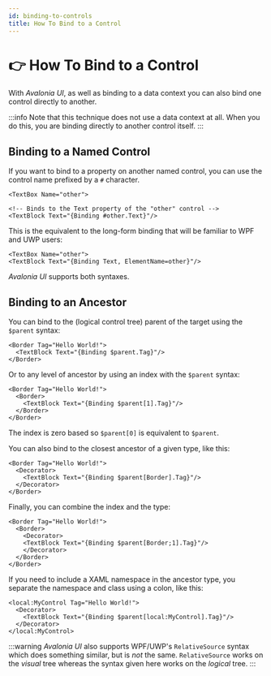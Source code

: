 ```yaml
---
id: binding-to-controls
title: How To Bind to a Control
---
```



# 👉 How To Bind to a Control

With _Avalonia UI_, as well as binding to a data context you can also bind one control directly to another.

:::info
Note that this technique does not use a data context at all. When you do this, you are binding directly to another control itself.&#x20;
:::

## Binding to a Named Control

If you want to bind to a property on another named control, you can use the control name prefixed by a `#` character.

```markup
<TextBox Name="other">

<!-- Binds to the Text property of the "other" control -->
<TextBlock Text="{Binding #other.Text}"/>
```

This is the equivalent to the long-form binding that will be familiar to WPF and UWP users:

```markup
<TextBox Name="other">
<TextBlock Text="{Binding Text, ElementName=other}"/>
```

_Avalonia UI_ supports both syntaxes.

## Binding to an Ancestor <a href="#binding-to-an-ancestor" id="binding-to-an-ancestor"></a>

You can bind to the (logical control tree) parent of the target using the `$parent` syntax:

```markup
<Border Tag="Hello World!">
  <TextBlock Text="{Binding $parent.Tag}"/>
</Border>
```

Or to any level of ancestor by using an index with the `$parent` syntax:

```markup
<Border Tag="Hello World!">
  <Border>
    <TextBlock Text="{Binding $parent[1].Tag}"/>
  </Border>
</Border>
```

The index is zero based so `$parent[0]` is equivalent to `$parent`.

You can also bind to the closest ancestor of a given type, like this:

```markup
<Border Tag="Hello World!">
  <Decorator>
    <TextBlock Text="{Binding $parent[Border].Tag}"/>
  </Decorator>
</Border>
```

Finally, you can combine the index and the type:

```markup
<Border Tag="Hello World!">
  <Border>
    <Decorator>
    <TextBlock Text="{Binding $parent[Border;1].Tag}"/>
    </Decorator>
  </Border>
</Border>
```

If you need to include a XAML namespace in the ancestor type, you separate the namespace and class using a colon, like this:

```markup
<local:MyControl Tag="Hello World!">
  <Decorator>
    <TextBlock Text="{Binding $parent[local:MyControl].Tag}"/>
  </Decorator>
</local:MyControl>
```

:::warning
_Avalonia UI_ also supports WPF/UWP's `RelativeSource` syntax which does something similar, but is _not_ the same. `RelativeSource` works on the _visual_ tree whereas the syntax given here works on the _logical_ tree.
:::
